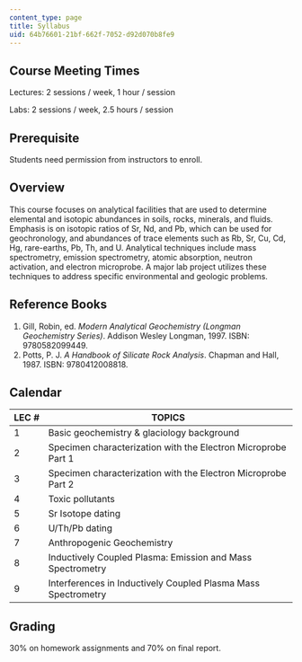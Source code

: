 ```yaml
---
content_type: page
title: Syllabus
uid: 64b76601-21bf-662f-7052-d92d070b8fe9
---
```


Course Meeting Times
--------------------

Lectures: 2 sessions / week, 1 hour / session

Labs: 2 sessions / week, 2.5 hours / session

Prerequisite
------------

Students need permission from instructors to enroll.

Overview
--------

This course focuses on analytical facilities that are used to determine elemental and isotopic abundances in soils, rocks, minerals, and fluids. Emphasis is on isotopic ratios of Sr, Nd, and Pb, which can be used for geochronology, and abundances of trace elements such as Rb, Sr, Cu, Cd, Hg, rare-earths, Pb, Th, and U. Analytical techniques include mass spectrometry, emission spectrometry, atomic absorption, neutron activation, and electron microprobe. A major lab project utilizes these techniques to address specific environmental and geologic problems.

Reference Books
---------------

1.  Gill, Robin, ed. _Modern Analytical Geochemistry (Longman Geochemistry Series)_. Addison Wesley Longman, 1997. ISBN: 9780582099449.
2.  Potts, P. J. _A Handbook of Silicate Rock Analysis_. Chapman and Hall, 1987. ISBN: 9780412008818.

Calendar
--------

| LEC # | TOPICS |
| --- | --- |
| 1 | Basic geochemistry & glaciology background |
| 2 | Specimen characterization with the Electron Microprobe Part 1 |
| 3 | Specimen characterization with the Electron Microprobe Part 2 |
| 4 | Toxic pollutants |
| 5 | Sr Isotope dating |
| 6 | U/Th/Pb dating |
| 7 | Anthropogenic Geochemistry |
| 8 | Inductively Coupled Plasma: Emission and Mass Spectrometry |
| 9 | Interferences in Inductively Coupled Plasma Mass Spectrometry 

Grading
-------

30% on homework assignments and 70% on final report.